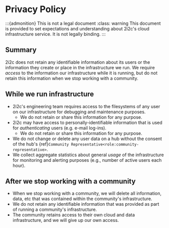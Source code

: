 # Privacy Policy

:::{admonition} This is not a legal document
:class: warning
This document is provided to set expectations and understanding about 2i2c's cloud infrastructure service.
It is not legally binding.
:::

## Summary

2i2c does not retain any identifiable information about its users or the information they create or place in the infrastructure we run.
We require _access_ to the information our infrastructure while it is running, but do not retain this information when we stop working with a community.

## While we run infrastructure

- 2i2c's engineering team requires access to the filesystems of any user on our infrastructure for debugging and maintenance purposes.
  - We do not retain or share this information for any purpose.
- 2i2c may have access to personally-identifiable information that is used for _authenticating_ users (e.g. e-mail log-ins).
  - We do not retain or share this information for any purpose.
- We do not change or delete any user data on a hub without the consent of the hub's {ref}`Community Representative<role:community-representative>`.
- We collect aggregate statistics about general _usage_ of the infrastructure for monitoring and alerting purposes (e.g., number of active users each hour).

## After we stop working with a community

- When we stop working with a community, we will delete all information, data, etc that was contained within the community's infrastructure.
- We do not retain any identifiable information that was provided as part of running a community's infrastructure.
- The community retains access to their own cloud and data infrastructure, and we will give up our own access.
